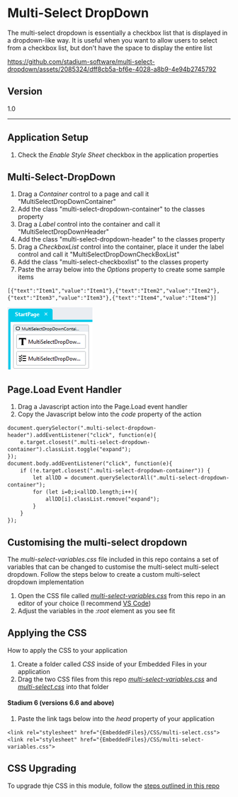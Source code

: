 # Multi-Select DropDown

The multi-select dropdown is essentially a checkbox list that is displayed in a dropdown-like way. It is useful when you want to allow users to select from a checkbox list, but don't have the space to display the entire list

https://github.com/stadium-software/multi-select-dropdown/assets/2085324/dff8cb5a-bf6e-4028-a8b9-4e94b2745792

## Version
1.0

<hr>

## Application Setup
1. Check the *Enable Style Sheet* checkbox in the application properties

## Multi-Select-DropDown

1. Drag a *Container* control to a page and call it "MultiSelectDropDownContainer"
2. Add the class "multi-select-dropdown-container" to the classes property
3. Drag a *Label* control into the container and call it "MultiSelectDropDownHeader"
4. Add the class "multi-select-dropdown-header" to the classes property
5. Drag a *CheckboxList* control into the container, place it under the label control and call it "MultiSelectDropDownCheckBoxList"
6. Add the class "multi-select-checkboxlist" to the classes property
7. Paste the array below into the *Options* property to create some sample items
```
[{"text":"Item1","value":"Item1"},{"text":"Item2","value":"Item2"},{"text":"Item3","value":"Item3"},{"text":"Item4","value":"Item4"}]
```

![](images/Multi-Select.png)

## Page.Load Event Handler

1. Drag a Javascript action into the Page.Load event handler
2. Copy the Javascript below into the *code* property of the action
```
document.querySelector(".multi-select-dropdown-header").addEventListener("click", function(e){
	e.target.closest(".multi-select-dropdown-container").classList.toggle("expand");
});
document.body.addEventListener("click", function(e){
	if (!e.target.closest(".multi-select-dropdown-container")) {
		let allDD = document.querySelectorAll(".multi-select-dropdown-container");
		for (let i=0;i<allDD.length;i++){
			allDD[i].classList.remove("expand");
		}
	}
});
```

## Customising the multi-select dropdown
The *multi-select-variables.css* file included in this repo contains a set of variables that can be changed to customise the multi-select multi-select dropdown. Follow the steps below to create a custom multi-select dropdown implementation 
1. Open the CSS file called [*multi-select-variables.css*](multi-select-variables.css) from this repo in an editor of your choice (I recommend [VS Code](https://code.visualstudio.com/))
2. Adjust the variables in the *:root* element as you see fit

## Applying the CSS
How to apply the CSS to your application
1. Create a folder called *CSS* inside of your Embedded Files in your application
2. Drag the two CSS files from this repo [*multi-select-variables.css*](multi-select-variables.css) and [*multi-select.css*](multi-select.css) into that folder

#### Stadium 6 (versions 6.6 and above)
1. Paste the link tags below into the *head* property of your application
```
<link rel="stylesheet" href="{EmbeddedFiles}/CSS/multi-select.css">
<link rel="stylesheet" href="{EmbeddedFiles}/CSS/multi-select-variables.css">
``` 

## CSS Upgrading
To upgrade thje CSS in this module, follow the [steps outlined in this repo](https://github.com/stadium-software/samples-upgrading)
